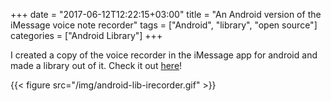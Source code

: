 +++
date = "2017-06-12T12:22:15+03:00"
title = "An Android version of the iMessage voice note recorder"
tags = ["Android", "library", "open source"]
categories = ["Android Library"]
+++

I created a copy of the voice recorder in the iMessage app for android and made a library out of it. Check it out [here](https://github.com/lvguowei/IRecorder)!

{{< figure src="/img/android-lib-irecorder.gif" >}}
